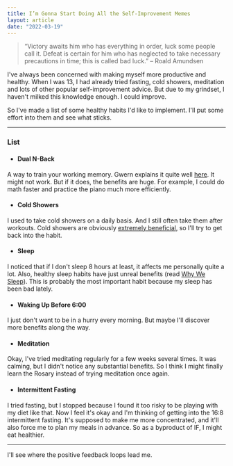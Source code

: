 ```yaml
---
title: I’m Gonna Start Doing All the Self-Improvement Memes
layout: article
date: "2022-03-19"
---
```


>“Victory awaits him who has everything in order, luck some people call it. Defeat is certain for him who
has neglected to take necessary precautions in time; this is called bad luck.” – Roald Amundsen

I've always been concerned with making myself more productive and healthy. When I was 13, I had already tried fasting, cold showers, meditation and lots of other popular self-improvement advice. But due to my grindset, I haven't milked this knowledge enough. I could improve.

So I've made a list of some healthy habits I'd like to implement. I'll put some effort into them and see what sticks.

---

### List

- #### Dual N-Back

A way to train your working memory. Gwern explains it quite well [here](https://www.gwern.net/DNB-FAQ). It might not work. But if it does, the benefits are huge. For example, I could do math faster and practice the piano much more efficiently.

- #### Cold Showers

I used to take cold showers on a daily basis. And I still often take them after workouts. Cold showers are obviously [extremely beneficial](https://www.wimhofmethod.com/benefits-of-cold-showers), so I'll try to get back into the habit.

- #### Sleep

I noticed that if I don't sleep 8 hours at least, it affects me personally quite a lot. Also, healthy sleep habits have just unreal benefits (read [Why We Sleep](https://www.goodreads.com/book/show/34466963-why-we-sleep)). This is probably the most important habit because my sleep has been bad lately.

- #### Waking Up Before 6:00

I just don't want to be in a hurry every morning. But maybe I'll discover more benefits along the way.

- #### Meditation

Okay, I've tried meditating regularly for a few weeks several times. It was calming, but I didn't notice any substantial benefits. So I think I might finally learn the Rosary instead of trying meditation once again.

- #### Intermittent Fasting

I tried fasting, but I stopped because I found it too risky to be playing with my diet like that. Now I feel it's okay and I'm thinking of getting into the 16:8 intermittent fasting. It's supposed to make me more concentrated, and it'll also force me to plan my meals in advance. So as a byproduct of IF, I might eat healthier.

---

I'll see where the positive feedback loops lead me.